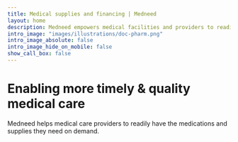 ```yaml
---
title: Medical supplies and financing | Medneed
layout: home
description: Medneed empowers medical facilities and providers to readily have the medical supplies and financing they need.
intro_image: "images/illustrations/doc-pharm.png"
intro_image_absolute: false
intro_image_hide_on_mobile: false
show_call_box: false
---
```


# Enabling more timely & quality medical care 

Medneed helps medical care providers to readily have the medications and supplies they need on demand.


